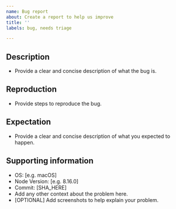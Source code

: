 ```yaml
---
name: Bug report
about: Create a report to help us improve
title: ''
labels: bug, needs triage

---
```


## Description

- Provide a clear and concise description of what the bug is.

## Reproduction

- Provide steps to reproduce the bug.

## Expectation

- Provide a clear and concise description of what you expected to happen.

## Supporting information

- OS: [e.g. macOS]
- Node Version: [e.g. 8.16.0]
- Commit: [SHA_HERE]
- Add any other context about the problem here.
- [OPTIONAL] Add screenshots to help explain your problem.
